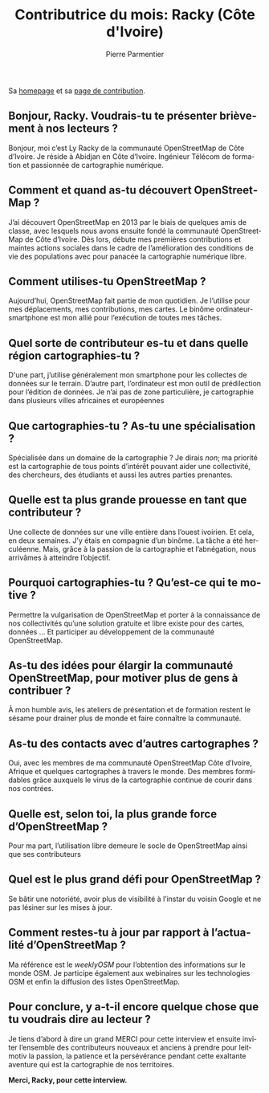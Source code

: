﻿---
title: "Contributrice du mois: Racky (Côte d'Ivoire)"
featured: IMG_20190402_175955.jpg
layout: post
category: motm
author: Pierre Parmentier
lang: fr
---

Sa [homepage](https://www.openstreetmap.org/user/racky) et sa [page de contribution](https://hdyc.neis-one.org/?racky).

## Bonjour, Racky. Voudrais-tu te présenter brièvement à nos lecteurs ?

Bonjour, moi c’est Ly Racky de la communauté OpenStreetMap de Côte d’Ivoire. Je réside à Abidjan en Côte d’Ivoire. Ingénieur Télécom de formation et passionnée de cartographie numérique.

## Comment et quand as-tu découvert OpenStreetMap ?

J’ai découvert OpenStreetMap en 2013 par le biais de quelques amis de classe, avec lesquels nous avons ensuite fondé la communauté OpenStreetMap de Côte d’Ivoire. Dès lors, débute mes premières contributions et maintes actions sociales dans le cadre de l’amélioration des conditions de vie des populations avec pour panacée la cartographie numérique libre.

## Comment utilises-tu OpenStreetMap ?

Aujourd’hui, OpenStreetMap fait partie de mon quotidien. Je l’utilise pour mes déplacements, mes contributions, mes cartes. Le binôme ordinateur-smartphone est mon allié pour l’exécution de toutes mes tâches.

## Quel sorte de contributeur es-tu et dans quelle région cartographies-tu ?

D'une part, j’utilise généralement mon smartphone pour les collectes de données sur le terrain. D’autre part, l’ordinateur est mon outil de prédilection pour l’édition de données. Je n’ai pas de zone particulière, je cartographie dans plusieurs villes africaines et européennes

## Que cartographies-tu ? As-tu une spécialisation ?

Spécialisée dans un domaine de la cartographie ? Je dirais _non_; ma priorité est la cartographie de tous points d’intérêt pouvant aider une collectivité, des chercheurs, des étudiants et aussi les autres parties prenantes.

## Quelle est ta plus grande prouesse en tant que contributeur ?

Une collecte de données sur une ville entière dans l’ouest ivoirien. Et cela, en deux semaines. J’y étais en compagnie d’un binôme. La tâche a été herculéenne. Mais, grâce à la passion de la cartographie et l’abnégation, nous arrivâmes à atteindre l’objectif.

## Pourquoi cartographies-tu ? Qu’est-ce qui te motive ?

Permettre la vulgarisation de OpenStreetMap et porter à la connaissance de nos collectivités qu’une solution gratuite et libre existe pour des cartes, données … Et participer au développement de la communauté OpenStreetMap.

## As-tu des idées pour élargir la communauté OpenStreetMap, pour motiver plus de gens à contribuer ?

À mon humble avis, les ateliers de présentation et de formation restent le sésame pour drainer plus de monde et faire connaître la communauté.

## As-tu des contacts avec d’autres cartographes ?

Oui, avec les membres de ma communauté OpenStreetMap Côte d’Ivoire, Afrique et quelques cartographes à travers le monde. Des membres formidables grâce auxquels le virus de la cartographie continue de courir dans nos contrées.

## Quelle est, selon toi, la plus grande force d’OpenStreetMap ?

Pour ma part, l’utilisation libre demeure le socle de OpenStreetMap ainsi que ses contributeurs

## Quel est le plus grand défi pour OpenStreetMap ?

Se bâtir une notoriété, avoir plus de visibilité à l’instar du voisin Google et ne pas lésiner sur les mises à jour.

## Comment restes-tu à jour par rapport à l’actualité d’OpenStreetMap ?

Ma référence est le _weeklyOSM_ pour l’obtention des informations sur le monde OSM. Je participe également aux webinaires sur les technologies OSM et enfin la diffusion des listes OpenStreetMap.

## Pour conclure, y a-t-il encore quelque chose que tu voudrais dire au lecteur ?

Je tiens d’abord à dire un grand MERCI pour cette interview et ensuite inviter l’ensemble des contributeurs nouveaux et anciens à prendre pour leitmotiv la passion, la patience et la persévérance pendant cette exaltante aventure qui est la cartographie de nos territoires.

**Merci, Racky, pour cette interview.**
